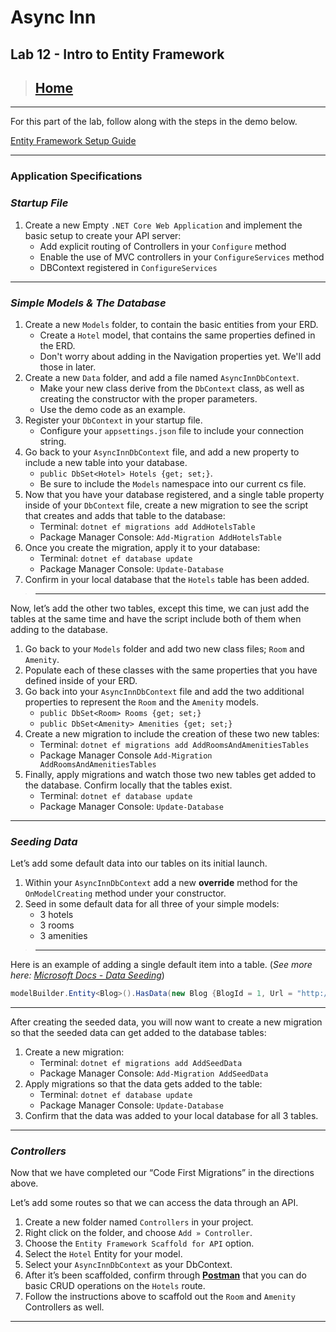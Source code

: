 # Async Inn

## Lab 12 - Intro to Entity Framework

> ## [Home](../README.md)

---

For this part of the lab, follow along with the steps in the demo below.

[Entity Framework Setup Guide](http://bit.ly/3jrpetP)

---

### Application Specifications

### *Startup File*

1. Create a new Empty `.NET Core Web Application` and implement the basic setup to create your API server:
    - Add explicit routing of Controllers in your `Configure` method
    - Enable the use of MVC controllers in your `ConfigureServices` method
    - DBContext registered in `ConfigureServices`

---

### *Simple Models & The Database*

1. Create a new `Models` folder, to contain the basic entities from your ERD.
    - Create a `Hotel` model, that contains the same properties defined in the ERD.
    - Don't worry about adding in the Navigation properties yet. We'll add those in later.
2. Create a new `Data` folder, and add a file named `AsyncInnDbContext`.
    - Make your new class derive from the `DbContext` class, as well as creating the constructor with the proper parameters.
    - Use the demo code as an example.
3. Register your `DbContext` in your startup file.
    - Configure your `appsettings.json` file to include your connection string.
4. Go back to your `AsyncInnDbContext` file, and add a new property to include a new table into your database.
    - `public DbSet<Hotel> Hotels {get; set;}`. 
    - Be sure to include the `Models` namespace into our current cs file.
5. Now that you have your database registered, and a single table property inside of your `DbContext` file, create a new migration to see the script that creates and adds that table to the database:
    - Terminal: `dotnet ef migrations add AddHotelsTable`
    - Package Manager Console: `Add-Migration AddHotelsTable`
6. Once you create the migration, apply it to your database:
    - Terminal: `dotnet ef database update`
    - Package Manager Console: `Update-Database`
7. Confirm in your local database that the `Hotels` table has been added.

> ---

Now, let’s add the other two tables, except this time, we can just add the tables at the same time and have the script include both of them when adding to the database.

1. Go back to your `Models` folder and add two new class files; `Room` and `Amenity`.
2. Populate each of these classes with the same properties that you have defined inside of your ERD.
3. Go back into your `AsyncInnDbContext` file and add the two additional properties to represent the `Room` and the `Amenity` models.
    - `public DbSet<Room> Rooms {get; set;}`
    - `public DbSet<Amenity> Amenities {get; set;}`
4. Create a new migration to include the creation of these two new tables:
    - Terminal: `dotnet ef migrations add AddRoomsAndAmenitiesTables`
    - Package Manager Console `Add-Migration AddRoomsAndAmenitiesTables`
5. Finally, apply migrations and watch those two new tables get added to the database. Confirm locally that the tables exist.
    - Terminal: `dotnet ef database update`
    - Package Manager Console: `Update-Database`

---

### *Seeding Data*

Let’s add some default data into our tables on its initial launch.

1. Within your `AsyncInnDbContext` add a new **override** method for the `OnModelCreating` method under your constructor.
2. Seed in some default data for all three of your simple models:
    - 3 hotels
    - 3 rooms
    - 3 amenities

> ---

Here is an example of adding a single default item into a table. (*See more here: [Microsoft Docs - Data Seeding](https://bit.ly/3jrpetP)*)

```C#
modelBuilder.Entity<Blog>().HasData(new Blog {BlogId = 1, Url = "http://sample.com"});
```

---

After creating the seeded data, you will now want to create a new migration so that the seeded data can get added to the database tables:

1. Create a new migration:
    - Terminal: `dotnet ef migrations add AddSeedData`
    - Package Manager Console: `Add-Migration AddSeedData`
2. Apply migrations so that the data gets added to the table:
    - Terminal: `dotnet ef database update`
    - Package Manager Console: `Update-Database`
3. Confirm that the data was added to your local database for all 3 tables.

---

### *Controllers*

Now that we have completed our “Code First Migrations” in the directions above. 

Let’s add some routes so that we can access the data through an API.

1. Create a new folder named `Controllers` in your project.
2. Right click on the folder, and choose `Add » Controller`.
3. Choose the `Entity Framework Scaffold for API` option.
4. Select the `Hotel` Entity for your model.
5. Select your `AsyncInnDbContext` as your DbContext.
6. After it’s been scaffolded, confirm through [**Postman**](https://www.postman.com/) that you can do basic CRUD operations on the `Hotels` route.
7. Follow the instructions above to scaffold out the `Room` and `Amenity` Controllers as well.

---
